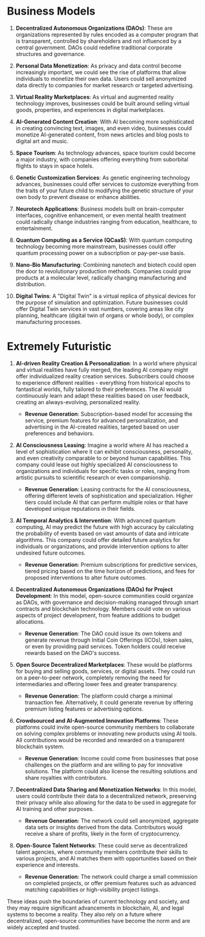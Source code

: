 # Business Models

1. **Decentralized Autonomous Organizations (DAOs)**: These are organizations represented by rules encoded as a computer program that is transparent, controlled by shareholders and not influenced by a central government. DAOs could redefine traditional corporate structures and governance.

2. **Personal Data Monetization**: As privacy and data control become increasingly important, we could see the rise of platforms that allow individuals to monetize their own data. Users could sell anonymized data directly to companies for market research or targeted advertising.

3. **Virtual Reality Marketplaces**: As virtual and augmented reality technology improves, businesses could be built around selling virtual goods, properties, and experiences in digital marketplaces. 

4. **AI-Generated Content Creation**: With AI becoming more sophisticated in creating convincing text, images, and even video, businesses could monetize AI-generated content, from news articles and blog posts to digital art and music.

5. **Space Tourism**: As technology advances, space tourism could become a major industry, with companies offering everything from suborbital flights to stays in space hotels.

6. **Genetic Customization Services**: As genetic engineering technology advances, businesses could offer services to customize everything from the traits of your future child to modifying the genetic structure of your own body to prevent disease or enhance abilities.

7. **Neurotech Applications**: Business models built on brain-computer interfaces, cognitive enhancement, or even mental health treatment could radically change industries ranging from education, healthcare, to entertainment.

8. **Quantum Computing as a Service (QCaaS)**: With quantum computing technology becoming more mainstream, businesses could offer quantum processing power on a subscription or pay-per-use basis.

9. **Nano-Bio Manufacturing**: Combining nanotech and biotech could open the door to revolutionary production methods. Companies could grow products at a molecular level, radically changing manufacturing and distribution.

10. **Digital Twins**: A "Digital Twin" is a virtual replica of physical devices for the purpose of simulation and optimization. Future businesses could offer Digital Twin services in vast numbers, covering areas like city planning, healthcare (digital twin of organs or whole body), or complex manufacturing processes.

# Extremely Futuristic

1. **AI-driven Reality Creation & Personalization**: In a world where physical and virtual realities have fully merged, the leading AI company might offer individualized reality creation services. Subscribers could choose to experience different realities - everything from historical epochs to fantastical worlds, fully tailored to their preferences. The AI would continuously learn and adapt these realities based on user feedback, creating an always-evolving, personalized reality.

    - **Revenue Generation**: Subscription-based model for accessing the service, premium features for advanced personalization, and advertising in the AI-created realities, targeted based on user preferences and behaviors.

2. **AI Consciousness Leasing**: Imagine a world where AI has reached a level of sophistication where it can exhibit consciousness, personality, and even creativity comparable to or beyond human capabilities. This company could lease out highly specialized AI consciousness to organizations and individuals for specific tasks or roles, ranging from artistic pursuits to scientific research or even companionship.

    - **Revenue Generation**: Leasing contracts for the AI consciousness, offering different levels of sophistication and specialization. Higher tiers could include AI that can perform multiple roles or that have developed unique reputations in their fields.

3. **AI Temporal Analytics & Intervention**: With advanced quantum computing, AI may predict the future with high accuracy by calculating the probability of events based on vast amounts of data and intricate algorithms. This company could offer detailed future analytics for individuals or organizations, and provide intervention options to alter undesired future outcomes. 

    - **Revenue Generation**: Premium subscriptions for predictive services, tiered pricing based on the time horizon of predictions, and fees for proposed interventions to alter future outcomes.
    

4. **Decentralized Autonomous Organizations (DAOs) for Project Development**: In this model, open-source communities could organize as DAOs, with governance and decision-making managed through smart contracts and blockchain technology. Members could vote on various aspects of project development, from feature additions to budget allocations.

    - **Revenue Generation**: The DAO could issue its own tokens and generate revenue through Initial Coin Offerings (ICOs), token sales, or even by providing paid services. Token holders could receive rewards based on the DAO's success.

5. **Open Source Decentralized Marketplaces**: These would be platforms for buying and selling goods, services, or digital assets. They could run on a peer-to-peer network, completely removing the need for intermediaries and offering lower fees and greater transparency.

    - **Revenue Generation**: The platform could charge a minimal transaction fee. Alternatively, it could generate revenue by offering premium listing features or advertising options.

6. **Crowdsourced and AI-Augmented Innovation Platforms**: These platforms could invite open-source community members to collaborate on solving complex problems or innovating new products using AI tools. All contributions would be recorded and rewarded on a transparent blockchain system.

    - **Revenue Generation**: Income could come from businesses that pose challenges on the platform and are willing to pay for innovative solutions. The platform could also license the resulting solutions and share royalties with contributors.

7. **Decentralized Data Sharing and Monetization Networks**: In this model, users could contribute their data to a decentralized network, preserving their privacy while also allowing for the data to be used in aggregate for AI training and other purposes.

    - **Revenue Generation**: The network could sell anonymized, aggregate data sets or insights derived from the data. Contributors would receive a share of profits, likely in the form of cryptocurrency.

8. **Open-Source Talent Networks**: These could serve as decentralized talent agencies, where community members contribute their skills to various projects, and AI matches them with opportunities based on their experience and interests.

    - **Revenue Generation**: The network could charge a small commission on completed projects, or offer premium features such as advanced matching capabilities or high-visibility project listings.

These ideas push the boundaries of current technology and society, and they may require significant advancements in blockchain, AI, and legal systems to become a reality. They also rely on a future where decentralized, open-source communities have become the norm and are widely accepted and trusted.
